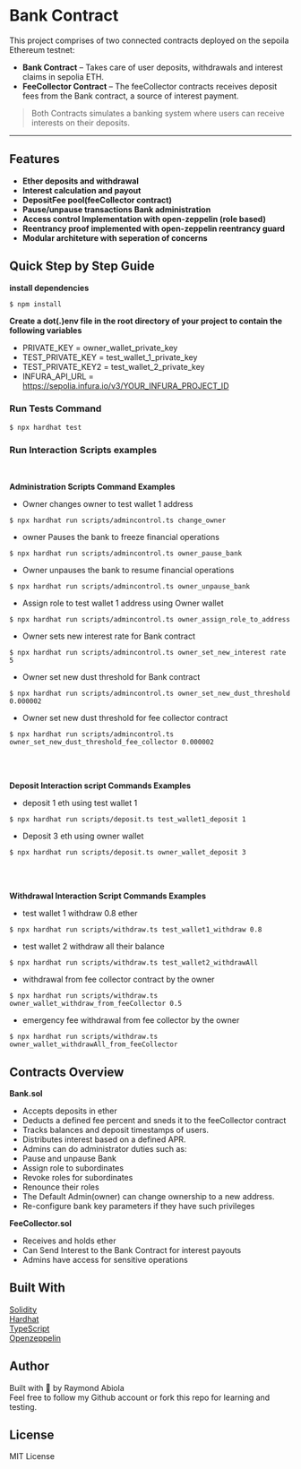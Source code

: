 # Bank Contract

This project comprises of two connected contracts deployed on the sepoila Ethereum testnet: 

- **Bank Contract** – Takes care of user deposits, withdrawals and interest claims in sepolia ETH.
- **FeeCollector Contract** – The feeCollector contracts receives deposit fees from the Bank contract, a source of interest payment.

> Both Contracts simulates a banking system where users can receive interests on their deposits.

---

## Features

- **Ether deposits and withdrawal** 
- **Interest calculation and payout** 
- **DepositFee pool(feeCollector contract)** 
- **Pause/unpause transactions Bank administration**
- **Access control Implementation with open-zeppelin (role based)** 
- **Reentrancy proof implemented with open-zeppelin reentrancy guard** 
- **Modular architeture with seperation of concerns**

## Quick Step by Step Guide

**install dependencies** <br>
```
$ npm install
```
**Create a dot(.)env file in the root directory of your project to contain the following variables**
- PRIVATE_KEY = owner_wallet_private_key
- TEST_PRIVATE_KEY = test_wallet_1_private_key
- TEST_PRIVATE_KEY2 = test_wallet_2_private_key
- INFURA_API_URL = https://sepolia.infura.io/v3/YOUR_INFURA_PROJECT_ID

### Run Tests Command 
```
$ npx hardhat test
```
### Run Interaction Scripts examples
<br>

**Administration Scripts Command Examples**
- Owner changes owner to test wallet 1 address
```
$ npx hardhat run scripts/admincontrol.ts change_owner
```
- owner Pauses the bank to freeze financial operations
```
$ npx hardhat run scripts/admincontrol.ts owner_pause_bank
```
- Owner unpauses the bank to resume financial operations
```
$ npx hardhat run scripts/admincontrol.ts owner_unpause_bank
```
- Assign role to test wallet 1 address using Owner wallet
```
$ npx hardhat run scripts/admincontrol.ts owner_assign_role_to_address
```
- Owner sets new interest rate for Bank contract
```
$ npx hardhat run scripts/admincontrol.ts owner_set_new_interest rate 5
```
- Owner set new dust threshold for Bank contract
```
$ npx hardhat run scripts/admincontrol.ts owner_set_new_dust_threshold 0.000002
```
- Owner set new dust threshold for fee collector contract
```
$ npx hardhat run scripts/admincontrol.ts owner_set_new_dust_threshold_fee_collector 0.000002
```
<br><br>

**Deposit Interaction script Commands Examples**
- deposit 1 eth using test wallet 1 
```
$ npx hardhat run scripts/deposit.ts test_wallet1_deposit 1 
```
- Deposit 3 eth using owner wallet
```
$ npx hardhat run scripts/deposit.ts owner_wallet_deposit 3
```
<br><br>

**Withdrawal Interaction Script Commands Examples**
- test wallet 1 withdraw 0.8 ether
```
$ npx hardhat run scripts/withdraw.ts test_wallet1_withdraw 0.8
```
- test wallet 2 withdraw all their balance
```
$ npx hardhat run scripts/withdraw.ts test_wallet2_withdrawAll
```
- withdrawal from fee collector contract by the owner
```
$ npx hardhat run scripts/withdraw.ts owner_wallet_withdraw_from_feeCollector 0.5
```
- emergency fee withdrawal from fee collector by the owner
```
$ npx hardhat run scripts/withdraw.ts owner_wallet_withdrawAll_from_feeCollector
```

## Contracts Overview
**Bank.sol**
- Accepts deposits in ether
- Deducts a defined fee percent and sneds it to the feeCollector contract
- Tracks balances and deposit timestamps of users.
- Distributes interest based on a defined APR.
- Admins can do administrator duties such as:
- Pause and unpause Bank
- Assign role to subordinates
- Revoke roles for subordinates
- Renounce their roles
- The Default Admin(owner) can change ownership to a new address.
- Re-configure bank key parameters if they have such privileges <br>

**FeeCollector.sol** <br>
- Receives and holds ether
- Can Send Interest to the Bank Contract for interest payouts
- Admins have access for sensitive operations

## Built With
[Solidity](https://docs.soliditylang.org/en/v0.8.30/) <br>
[Hardhat](https://hardhat.org/) <br>
[TypeScript](https://www.typescriptlang.org/docs/) <br>
[Openzeppelin](https://docs.openzeppelin.com/) <br>

## Author
Built with 🤍 by Raymond Abiola <br>
Feel free to follow my Github account or fork this repo for learning and testing.

## License
MIT License
